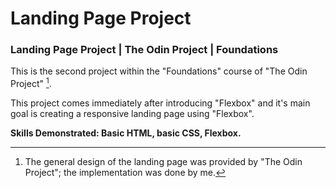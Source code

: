 # Landing Page Project
### Landing Page Project | The Odin Project | Foundations

This is the second project within the "Foundations" course of "The Odin Project" [^1].

This project comes immediately after introducing "Flexbox" and it's main goal is creating a responsive landing page using "Flexbox".

**Skills Demonstrated: Basic HTML, basic CSS, Flexbox.**

[^1]: The general design of the landing page was provided by "The Odin Project"; the implementation was done by me.